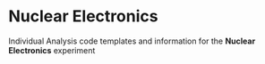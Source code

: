 # Nuclear Electronics

Individual Analysis code templates and information for the **Nuclear Electronics** experiment
